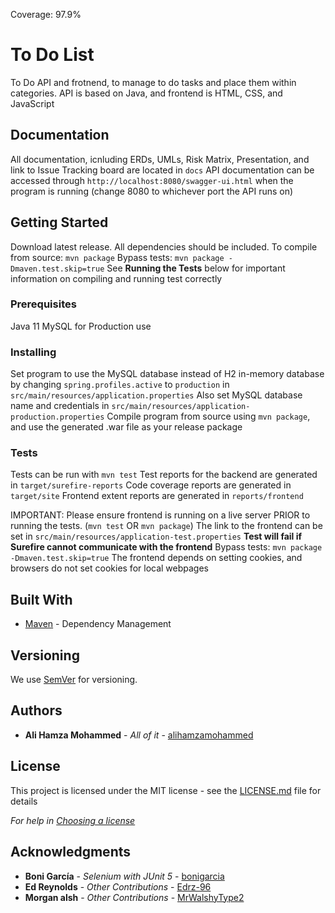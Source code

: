 Coverage: 97.9%

# To Do List

To Do API and frotnend, to manage to do tasks and place them within categories.
API is based on Java, and frontend is HTML, CSS, and JavaScript

## Documentation

All documentation, icnluding ERDs, UMLs, Risk Matrix, Presentation, and link to Issue Tracking board are located in `docs`
API documentation can be accessed through `http://localhost:8080/swagger-ui.html` when the program is running (change 8080 to whichever port the API runs on)

## Getting Started

Download latest release. All dependencies should be included.
To compile from source: `mvn package`
Bypass tests: `mvn package -Dmaven.test.skip=true`
See **Running the Tests** below for important information on compiling and running test correctly

### Prerequisites

Java 11
MySQL for Production use

### Installing

Set program to use the MySQL database instead of H2 in-memory database by changing `spring.profiles.active` to `production` in `src/main/resources/application.properties`
Also set MySQL database name and credentials in `src/main/resources/application-production.properties`
Compile program from source using `mvn package`, and use the generated .war file as your release package

### Tests

Tests can be run with `mvn test`
Test reports for the backend are generated in `target/surefire-reports`
Code coverage reports are generated in `target/site`
Frontend extent reports are generated in `reports/frontend`

IMPORTANT: Please ensure frontend is running on a live server PRIOR to running the tests. (`mvn test` OR `mvn package`)
The link to the frontend can be set in `src/main/resources/application-test.properties`
**Test will fail if Surefire cannot communicate with the frontend**
Bypass tests: `mvn package -Dmaven.test.skip=true`
The frontend depends on setting cookies, and browsers do not set cookies for local webpages

## Built With

- [Maven](https://maven.apache.org/) - Dependency Management

## Versioning

We use [SemVer](http://semver.org/) for versioning.

## Authors

- **Ali Hamza Mohammed** - _All of it_ - [alihamzamohammed](https://github.com/alihamzamohammed)

## License

This project is licensed under the MIT license - see the [LICENSE.md](LICENSE.md) file for details

_For help in [Choosing a license](https://choosealicense.com/)_

## Acknowledgments

- **Boni García** - _Selenium with JUnit 5_ - [bonigarcia](https://github.com/bonigarcia)
- **Ed Reynolds** - _Other Contributions_ - [Edrz-96](https://github.com/Edrz-96)
- **Morgan alsh** - _Other Contributions_ - [MrWalshyType2](https://github.com/MrWalshyType2)
